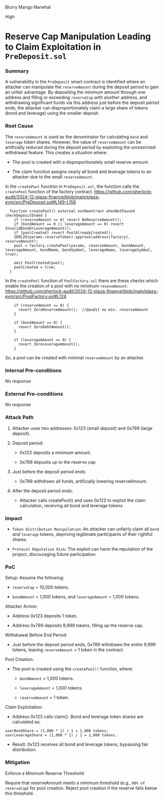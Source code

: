 Blurry Mango Narwhal

High

# Reserve Cap Manipulation Leading to Claim Exploitation in `PreDeposit.sol`

### Summary

A vulnerability in the `PreDeposit` smart contract is identified where an attacker can manipulate the `reserveAmount` during the deposit period to gain an unfair advantage. By depositing the minimum amount through one address and filling or exceeding `reserveCap` with another address,  and withdrawing significant funds via this address just before the deposit period ends, the attacker can disproportionately claim a large share of tokens (bond and leverage) using the smaller deposit.



### Root Cause

The `reserveAmount` is used as the denominator for calculating `bond` and `leverage` token shares. However, the value of `reserveAmount` can be artificially reduced during the deposit period by exploiting the unrestricted withdrawal feature. This creates a situation where:

* The pool is created with a disproportionately small reserve amount.

* The claim function assigns nearly all bond and leverage tokens to an attacker due to the small `reserveAmount`.

In the `createPool` function in `PreDeposit.sol`, the function calls the `createPool` function of the factory contract. https://github.com/sherlock-audit/2024-12-plaza-finance/blob/main/plaza-evm/src/PreDeposit.sol#L149-L158

```Solidity
  function createPool() external nonReentrant whenNotPaused checkDepositEnded {
    if (reserveAmount == 0) revert NoReserveAmount();
    if (bondAmount == 0 || leverageAmount == 0) revert InvalidBondOrLeverageAmount();
    if (poolCreated) revert PoolAlreadyCreated();
    IERC20(params.reserveToken).approve(address(factory), reserveAmount);
    pool = factory.createPool(params, reserveAmount, bondAmount, leverageAmount, bondName, bondSymbol, leverageName, leverageSymbol, true);

    emit PoolCreated(pool);
    poolCreated = true;
  }
```


In the `createPool` function of `PoolFactory.sol` there are these checks which enable the creation of a pool with no minimum `reseveAmount`:  https://github.com/sherlock-audit/2024-12-plaza-finance/blob/main/plaza-evm/src/PoolFactory.sol#L124

```Solidity
    if (reserveAmount == 0) {
      revert ZeroReserveAmount();  //@audit no min. reserveAmount
    }

    if (bondAmount == 0) {
      revert ZeroDebtAmount();
    }

    if (leverageAmount == 0) {
      revert ZeroLeverageAmount();
    }
```

So, a pool can be created with minimal `reserveAmount` by an attacker.

### Internal Pre-conditions

_No response_

### External Pre-conditions

_No response_

### Attack Path

1. Attacker uses two addresses: 0x123 (small deposit) and 0x789 (large deposit).

2. Deposit period:

    * 0x123 deposits a minimum amount.

    * 0x789 deposits up to the reserve cap.
  
3. Just before the deposit period ends:

    * 0x789 withdraws all funds, artificially lowering reserveAmount.

4. After the deposit period ends:

    * Attacker calls createPool() and uses 0x123 to exploit the claim calculation, receiving all bond and leverage tokens.

### Impact

* `Token Distribution Manipulation`: An attacker can unfairly claim all `bond` and `leverage` tokens, depriving legitimate participants of their rightful shares.

* `Protocol Reputation Risk`: The exploit can harm the reputation of the project, discouraging future participation.

### PoC

Setup: Assume the following:

* `reserveCap` = 10,000 tokens.

* `bondAmount` = 1,000 tokens, and `leverageAmount` = 1,000 tokens.

Attacker Action:

* Address 0x123 deposits 1 token.

* Address 0x789 deposits 9,999 tokens, filling up the reserve cap.

Withdrawal Before End Period:

* Just before the deposit period ends, 0x789 withdraws the entire 9,999 tokens, leaving `reserveAmount` = 1 token in the contract.

Pool Creation:

* The pool is created using the `createPool()` function, where:

  * `bondAmount` = 1,000 tokens.

  * `leverageAmount` = 1,000 tokens.

  * `reserveAmount` = 1 token.

Claim Exploitation:

* Address 0x123 calls claim(). Bond and leverage token shares are calculated as:

```Solidity
userBondShare = (1,000 * 1) / 1 = 1,000 tokens;
userLeverageShare = (1,000 * 1) / 1 = 1,000 tokens.
```

* Result: 0x123 receives all bond and leverage tokens, bypassing fair distribution.

### Mitigation

Enforce a Minimum Reserve Threshold:

Require that reserveAmount meets a minimum threshold (e.g., `80% of reserveCap`) for pool creation. Reject pool creation if the reserve falls below this threshold.